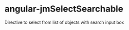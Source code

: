 angular-jmSelectSearchable
==========================

Directive to select from list of objects with search input box
